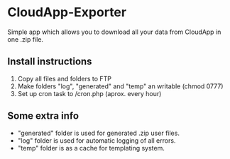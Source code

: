 # CloudApp-Exporter

Simple app which allows you to download all your data from CloudApp in one .zip file.

## Install instructions

1. Copy all files and folders to FTP
2. Make folders "log", "generated" and "temp" an writable (chmod 0777)
3. Set up cron task to /cron.php (aprox. every hour)

## Some extra info

- "generated" folder is used for generated .zip user files.
- "log" folder is used for automatic logging of all errors.
- "temp" folder is as a cache for templating system.